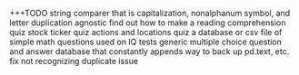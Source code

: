 +++TODO
string comparer that is capitalization, nonalphanum symbol, and letter duplication agnostic
find out how to make a reading comprehension quiz
stock ticker quiz
actions and locations quiz
a database or csv file of simple math questions used on IQ tests
generic multiple choice question and answer database that constantly appends
way to back up pd.text, etc.
fix not recognizing duplicate issue
